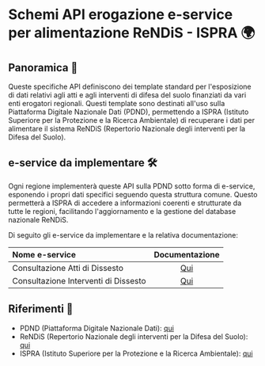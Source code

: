 # Schemi API erogazione e-service per alimentazione ReNDiS - ISPRA 🌍

## Panoramica 🔎

Queste specifiche API definiscono dei template standard per l'esposizione di dati relativi agli atti e agli interventi di difesa del suolo finanziati da vari enti erogatori regionali. Questi template sono destinati all'uso sulla Piattaforma Digitale Nazionale Dati (PDND), permettendo a ISPRA (Istituto Superiore per la Protezione e la Ricerca Ambientale) di recuperare i dati per alimentare il sistema ReNDiS (Repertorio Nazionale degli interventi per la Difesa del Suolo).

## e-service da implementare 🛠️

Ogni regione implementerà queste API sulla PDND sotto forma di e-service, esponendo i propri dati specifici seguendo questa struttura comune. Questo permetterà a ISPRA di accedere a informazioni coerenti e strutturate da tutte le regioni, facilitando l'aggiornamento e la gestione del database nazionale ReNDiS.

Di seguito gli e-service da implementare e la relativa documentazione:

|Nome e-service|Documentazione| 
|:---|:---:|
|Consultazione Atti di Dissesto|[Qui](docs/README_atti_dissesto.md)|
|Consultazione Interventi di Dissesto|[Qui](docs/README_interventi_dissesto.md)|

## Riferimenti 🔗

- PDND (Piattaforma Digitale Nazionale Dati): [qui](https://www.interop.pagopa.it)
- ReNDiS (Repertorio Nazionale degli interventi per la Difesa del Suolo): [qui](http://www.rendis.isprambiente.it/rendisweb/)
- ISPRA (Istituto Superiore per la Protezione e la Ricerca Ambientale): [qui](https://www.isprambiente.gov.it/it)
